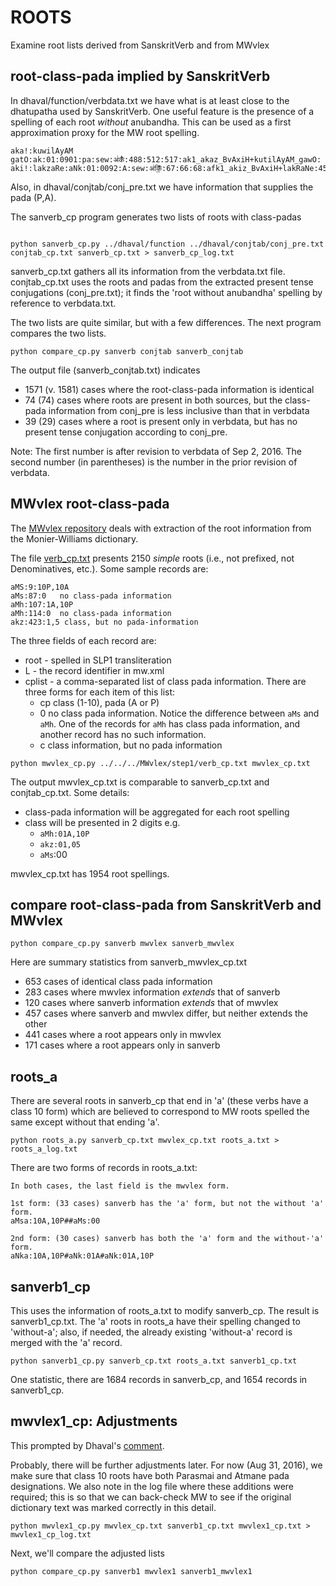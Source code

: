 
# ROOTS
Examine root lists derived from SanskritVerb and from MWvlex

## root-class-pada implied by SanskritVerb

In dhaval/function/verbdata.txt we have what is at least close to the
dhatupatha used by SanskritVerb.  One useful feature is the presence of
a spelling of each root *without* anubandha.  This can be used as a first
approximation proxy for the MW root spelling.   

```
aka!:kuwilAyAM gatO:ak:01:0901:pa:sew:अ॑कँ॑:488:512:517:ak1_akaz_BvAxiH+kutilAyAM_gawO:
aki!:lakzaRe:aNk:01:0092:A:sew:अ॑किँ॒:67:66:68:afk1_akiz_BvAxiH+lakRaNe:45
```

Also, in dhaval/conjtab/conj_pre.txt we have information that supplies
the pada (P,A).

The sanverb_cp program generates two lists of roots with class-padas
```

python sanverb_cp.py ../dhaval/function ../dhaval/conjtab/conj_pre.txt conjtab_cp.txt sanverb_cp.txt > sanverb_cp_log.txt
```

sanverb_cp.txt gathers all its information from the verbdata.txt file.
conjtab_cp.txt uses the roots and padas from the extracted present tense
conjugations (conj_pre.txt); it finds the 'root without anubandha' spelling
by reference to verbdata.txt.

The two lists are quite similar, but with a few differences. The next program
compares the two lists.
```
python compare_cp.py sanverb conjtab sanverb_conjtab
```
The output file (sanverb_conjtab.txt) indicates
* 1571 (v. 1581) cases where the root-class-pada information is identical
* 74 (74) cases where roots are present in both sources, but the class-pada 
  information from conj_pre is less inclusive than that in verbdata
* 39 (29) cases where a root is present only in verbdata, but has no present
  tense conjugation according to conj_pre.

Note:  The first number is after revision to verbdata of Sep 2, 2016. The
   second number (in parentheses) is the number in the prior revision of
   verbdata.

## MWvlex root-class-pada

The [MWvlex repository](https://github.com/funderburkjim/MWvlex) deals with
extraction of the root information from the Monier-Williams dictionary.

The file [verb_cp.txt](https://github.com/funderburkjim/MWvlex/blob/master/step1/verb_cp.txt) presents 2150 *simple* roots (i.e., not prefixed, not Denominatives, etc.). Some sample records are:
```
aMS:9:10P,10A
aMs:87:0   no class-pada information
aMh:107:1A,10P
aMh:114:0  no class-pada information
akz:423:1,5 class, but no pada-information
```
The three fields of each record are:
* root - spelled in SLP1 transliteration
* L  - the record identifier in mw.xml
* cplist - a comma-separated list of class pada information. There are three
  forms for each item of this list:
  * cp   class (1-10), pada (A or P)
  * 0    no class pada information. Notice the difference between `aMs` and
   `aMh`. One of the records for `aMh` has class pada information, and
   another record has no such information.
  * c   class information, but no pada information

```
python mwvlex_cp.py ../../../MWvlex/step1/verb_cp.txt mwvlex_cp.txt
```
The output mwvlex_cp.txt is comparable to sanverb_cp.txt and conjtab_cp.txt.
Some details:
* class-pada information will be aggregated for each root spelling
* class will be presented in 2 digits e.g. 
  * `aMh:01A,10P`  
  * `akz:01,05`
  * `aMs`:00

mwvlex_cp.txt has 1954 root spellings.

## compare root-class-pada from SanskritVerb and MWvlex
```
python compare_cp.py sanverb mwvlex sanverb_mwvlex
```
Here are summary statistics from sanverb_mwvlex_cp.txt
* 653 cases of identical class pada information
* 283 cases where mwvlex information *extends* that of sanverb
* 120 cases where sanverb information *extends* that of mwvlex
* 457 cases where sanverb and mwvlex differ, but neither extends the other
* 441 cases where a root appears only in mwvlex
* 171 cases where a root appears only in sanverb

## roots_a

There are several roots in sanverb_cp that end in 'a' (these verbs have a 
class 10 form) which are believed to correspond to MW roots spelled the
same except without that ending 'a'.

```
python roots_a.py sanverb_cp.txt mwvlex_cp.txt roots_a.txt > roots_a_log.txt
```

There are two forms of records in roots_a.txt:

```
In both cases, the last field is the mwvlex form.

1st form: (33 cases) sanverb has the 'a' form, but not the without 'a' form. 
aMsa:10A,10P##aMs:00

2nd form: (30 cases) sanverb has both the 'a' form and the without-'a' form.
aNka:10A,10P#aNk:01A#aNk:01A,10P
```

## sanverb1_cp
This uses the information of roots_a.txt to modify sanverb_cp.  The result
is sanverb1_cp.txt.  The 'a' roots in roots_a have their spelling changed
to 'without-a'; also, if needed, the already existing 'without-a' record
is merged with the 'a' record.


```
python sanverb1_cp.py sanverb_cp.txt roots_a.txt sanverb1_cp.txt

```
One statistic, there are 1684 records in sanverb_cp, and 1654 records in
sanverb1_cp.

## mwvlex1_cp:  Adjustments

This prompted by Dhaval's [comment](https://github.com/funderburkjim/elispsanskrit/issues/34#issuecomment-243677499).  

Probably, there will be further adjustments later.
For now (Aug 31, 2016), we make sure that class 10 roots have both
Parasmai and Atmane pada designations.  We also note in the log file
where these additions were required; this is so that we can back-check
MW to see if the original dictionary text was marked correctly in this detail.

```
python mwvlex1_cp.py mwvlex_cp.txt sanverb1_cp.txt mwvlex1_cp.txt > mwvlex1_cp_log.txt
```

Next, we'll compare the adjusted lists
```
python compare_cp.py sanverb1 mwvlex1 sanverb1_mwvlex1
```
